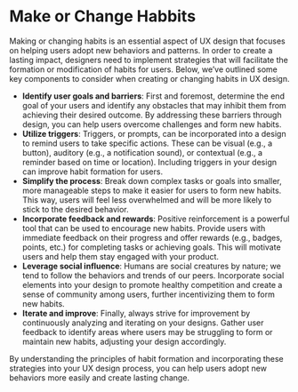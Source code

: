 # Make or Change Habbits

Making or changing habits is an essential aspect of UX design that focuses on helping users adopt new behaviors and patterns. In order to create a lasting impact, designers need to implement strategies that will facilitate the formation or modification of habits for users. Below, we’ve outlined some key components to consider when creating or changing habits in UX design.

- **Identify user goals and barriers**: First and foremost, determine the end goal of your users and identify any obstacles that may inhibit them from achieving their desired outcome. By addressing these barriers through design, you can help users overcome challenges and form new habits.
- **Utilize triggers**: Triggers, or prompts, can be incorporated into a design to remind users to take specific actions. These can be visual (e.g., a button), auditory (e.g., a notification sound), or contextual (e.g., a reminder based on time or location). Including triggers in your design can improve habit formation for users.
- **Simplify the process**: Break down complex tasks or goals into smaller, more manageable steps to make it easier for users to form new habits. This way, users will feel less overwhelmed and will be more likely to stick to the desired behavior.
- **Incorporate feedback and rewards**: Positive reinforcement is a powerful tool that can be used to encourage new habits. Provide users with immediate feedback on their progress and offer rewards (e.g., badges, points, etc.) for completing tasks or achieving goals. This will motivate users and help them stay engaged with your product.
- **Leverage social influence**: Humans are social creatures by nature; we tend to follow the behaviors and trends of our peers. Incorporate social elements into your design to promote healthy competition and create a sense of community among users, further incentivizing them to form new habits.
- **Iterate and improve**: Finally, always strive for improvement by continuously analyzing and iterating on your designs. Gather user feedback to identify areas where users may be struggling to form or maintain new habits, adjusting your design accordingly.

By understanding the principles of habit formation and incorporating these strategies into your UX design process, you can help users adopt new behaviors more easily and create lasting change.

